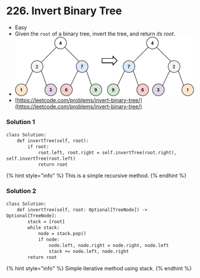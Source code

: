 # 226. Invert Binary Tree

* Easy
* Given the `root` of a binary tree, invert the tree, and return _its root_.
* ![](<../../.gitbook/assets/image (2) (1) (1) (1) (1) (1) (1).png>)
* [https://leetcode.com/problems/invert-binary-tree/](https://leetcode.com/problems/invert-binary-tree/)

### Solution 1

```
class Solution:
    def invertTree(self, root):
        if root:
            root.left, root.right = self.invertTree(root.right), self.invertTree(root.left)
            return root
```

{% hint style="info" %}
This is a simple recursive method.&#x20;
{% endhint %}

### Solution 2

```
class Solution:
    def invertTree(self, root: Optional[TreeNode]) -> Optional[TreeNode]:
        stack = [root]
        while stack:
            node = stack.pop()
            if node:
                node.left, node.right = node.right, node.left
                stack += node.left, node.right
        return root
```

{% hint style="info" %}
Simple iterative method using stack.&#x20;
{% endhint %}
